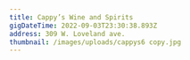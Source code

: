 ```yaml
---
title: Cappy’s Wine and Spirits
gigDateTime: 2022-09-03T23:30:38.893Z
address: 309 W. Loveland ave.
thumbnail: /images/uploads/cappys6 copy.jpg
---
```

